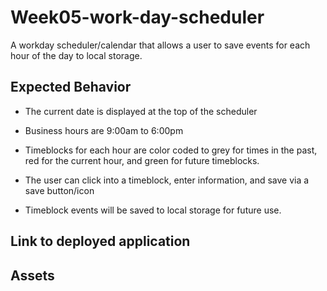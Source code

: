 # Week05-work-day-scheduler

A workday scheduler/calendar that allows a user to save events for each hour of the day to local storage.


## Expected Behavior

* The current date is displayed at the top of the scheduler

* Business hours are 9:00am to 6:00pm

* Timeblocks for each hour are color coded to grey for times in the past, red for the current hour, and green for future timeblocks.

* The user can click into a timeblock, enter information, and save via a save button/icon

* Timeblock events will be saved to local storage for future use.

## Link to deployed application


## Assets




